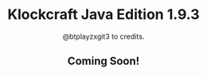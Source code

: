 <div align='center'>
  
# Klockcraft Java Edition 1.9.3
@btplayzxgit3 to credits.
  
## Coming Soon!
